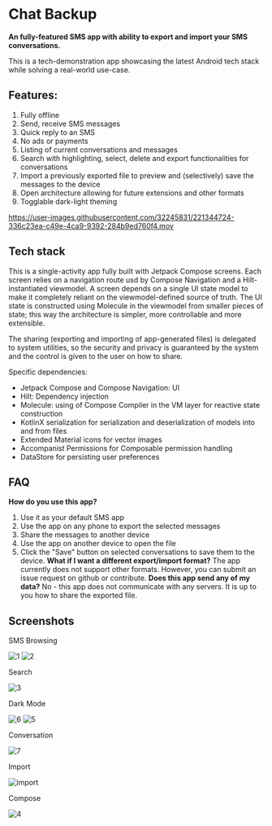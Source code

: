 # Chat Backup
<b>An fully-featured SMS app with ability to export and import your SMS conversations.</b>

This is a tech-demonstration app showcasing the latest Android tech stack while solving a real-world use-case.

## Features:
1. Fully offline
2. Send, receive SMS messages
3. Quick reply to an SMS
4. No ads or payments
5. Listing of current conversations and messages
6. Search with highlighting, select, delete and export functionalities for conversations
7. Import a previously exported file to preview and (selectively) save the messages to the device
8. Open architecture allowing for future extensions and other formats
9. Togglable dark-light theming

https://user-images.githubusercontent.com/32245831/221344724-336c23ea-c49e-4ca9-9392-284b9ed760f4.mov

## Tech stack

This is a single-activity app fully built with Jetpack Compose screens.
Each screen relies on a navigation route usd by Compose Navigation and a Hilt-instantiated viewmodel.
A screen depends on a single UI state model to make it completely reliant on the viewmodel-defined source of truth.
The UI state is constructed using Molecule in the viewmodel from smaller pieces of state; this way the architecture is simpler, more controllable and more extensible.

The sharing (exporting and importing of app-generated files) is delegated to system utilities, so the security and privacy is guaranteed by the system and the control is given to the user on how to share.

Specific dependencies:

- Jetpack Compose and Compose Navigation: UI
- Hilt: Dependency injection
- Molecule: using of Compose Compiler in the VM layer for reactive state construction
- KotlinX serialization for serialization and deserialization of models into and from files
- Extended Material icons for vector images
- Accompanist Permissions for Composable permission handling
- DataStore for persisting user preferences

## FAQ
<b>How do you use this app?</b>
1. Use it as your default SMS app
2. Use the app on any phone to export the selected messages
3. Share the messages to another device
4. Use the app on another device to open the file
5. Click the "Save" button on selected conversations to save them to the device.
<b>What if I want a different export/import format?</b>
The app currently does not support other formats. However, you can submit an issue request on github or contribute.
<b>Does this app send any of my data?</b>
No - this app does not communicate with any servers.
It is up to you how to share the exported file.


## Screenshots

SMS Browsing

![1](https://user-images.githubusercontent.com/32245831/221346215-c8fd26b6-0804-4422-a714-f2fbe3f53957.png)
![2](https://user-images.githubusercontent.com/32245831/221346211-a51e034a-a146-477f-9e7d-5b99483fcf25.png)

Search

![3](https://user-images.githubusercontent.com/32245831/221346312-514253cc-4041-4798-87a2-de04083b72ff.png)

Dark Mode

![6](https://user-images.githubusercontent.com/32245831/221346292-feacc6d6-66d2-46d8-b6e5-65e952003830.png)
![5](https://user-images.githubusercontent.com/32245831/221346295-61eb898d-46de-49b5-aec7-d5406406701a.png)

Conversation

![7](https://user-images.githubusercontent.com/32245831/221346339-62391c22-b76e-451f-8be4-ba14526dd2d0.png)

Import

![import](https://user-images.githubusercontent.com/32245831/221346348-d9b4d778-28cf-4efc-bb9b-4f03dbe27ed4.png)

Compose

![4](https://user-images.githubusercontent.com/32245831/221346366-8f779fb1-98c7-4528-8bfb-d26c805e63ae.png)
